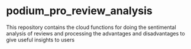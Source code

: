 # podium_pro_review_analysis
This repository contains the cloud functions for doing the sentimental analysis of reviews and processing the advantages and disadvantages to give useful insights to users

